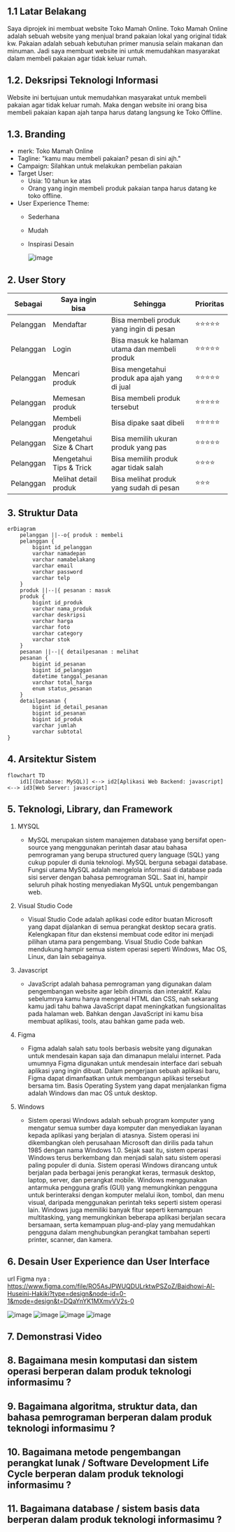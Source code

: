 ## 1.1 Latar Belakang
Saya diprojek ini membuat website Toko Mamah Online. Toko Mamah Online adalah sebuah website yang menjual brand pakaian lokal yang original tidak kw. Pakaian adalah sebuah kebutuhan primer manusia selain makanan dan minuman. Jadi saya membuat website ini untuk memudahkan masyarakat dalam membeli pakaian agar tidak keluar rumah.

## 1.2. Deksripsi Teknologi Informasi
Website ini bertujuan untuk memudahkan masyarakat untuk membeli pakaian agar tidak keluar rumah. Maka dengan website ini orang bisa membeli pakaian kapan ajah tanpa harus datang langsung ke Toko Offline.

## 1.3. Branding
 - merk: Toko Mamah Online
 - Tagline: "kamu mau membeli pakaian? pesan di sini ajh."
 - Campaign: Silahkan untuk melakukan pembelian pakaian
 - Target User:
    - Usia: 10 tahun ke atas
    - Orang yang ingin membeli produk pakaian tanpa harus datang ke toko offline.
 - User Experience Theme:
    - Sederhana
    - Mudah
    - Inspirasi Desain
      
      ![image](https://github.com/BaidhowiAlHuseiniHakiki/BaidhowiAlHuseiniHakiki/assets/144520859/86117f35-c1e6-4f00-b160-86a379dcf55c)

    
## 2. User Story

Sebagai | Saya ingin bisa | Sehingga | Prioritas
---|---|---|---
Pelanggan | Mendaftar | Bisa membeli produk yang ingin di pesan | ⭐⭐⭐⭐⭐
Pelanggan | Login | Bisa masuk ke halaman utama dan membeli produk | ⭐⭐⭐⭐⭐
Pelanggan | Mencari produk | Bisa mengetahui produk apa ajah yang di jual | ⭐⭐⭐⭐⭐
Pelanggan | Memesan produk | Bisa membeli produk tersebut | ⭐⭐⭐⭐⭐
Pelanggan | Membeli produk | Bisa dipake saat dibeli | ⭐⭐⭐⭐⭐
Pelanggan | Mengetahui Size & Chart | Bisa memilih ukuran produk yang pas | ⭐⭐⭐⭐⭐
Pelanggan | Mengetahui Tips & Trick | Bisa memilih produk agar tidak salah | ⭐⭐⭐⭐
Pelanggan | Melihat detail produk | Bisa melihat produk yang sudah di pesan | ⭐⭐⭐


## 3. Struktur Data
```mermaid
erDiagram
    pelanggan ||--o{ produk : membeli
    pelanggan {
        bigint id_pelanggan
        varchar namadepan
        varchar namabelakang
        varchar email
        varchar password
        varchar telp
    }
    produk ||--|{ pesanan : masuk
    produk {
        bigint id_produk
        varchar nama_produk
        varchar deskripsi
        varchar harga
        varchar foto
        varchar category
        varchar stok
    }
    pesanan ||--|{ detailpesanan : melihat
    pesanan {
        bigint id_pesanan
        bigint id_pelanggan
        datetime tanggal_pesanan
        varchar total_harga
        enum status_pesanan
    }
    detailpesanan {
        bigint id_detail_pesanan
        bigint id_pesanan
        bigint id_produk
        varchar jumlah
        varchar subtotal
}
```


## 4. Arsitektur Sistem
```mermaid
flowchart TD
    id1[(Database: MySQL)] <--> id2[Aplikasi Web Backend: javascript] <--> id3[Web Server: javascript]  
```

## 5. Teknologi, Library, dan Framework
1. MYSQL
   - MySQL merupakan sistem manajemen database yang bersifat open-source yang menggunakan perintah dasar atau bahasa pemrograman yang berupa structured query language (SQL) yang cukup populer di dunia teknologi. MySQL berguna sebagai database. Fungsi utama MySQL adalah mengelola informasi di database pada sisi server dengan bahasa pemrograman SQL. Saat ini, hampir seluruh pihak hosting menyediakan MySQL untuk pengembangan web.

2. Visual Studio Code
   - Visual Studio Code adalah aplikasi code editor buatan Microsoft yang dapat dijalankan di semua perangkat desktop secara gratis. Kelengkapan fitur dan ekstensi membuat code editor ini menjadi pilihan utama para pengembang. Visual Studio Code bahkan mendukung hampir semua sistem operasi seperti Windows, Mac OS, Linux, dan lain sebagainya.
  
3. Javascript
    - JavaScript adalah bahasa pemrograman yang digunakan dalam pengembangan website agar lebih dinamis dan interaktif. Kalau sebelumnya kamu hanya mengenal HTML dan CSS, nah sekarang kamu jadi tahu bahwa JavaScript dapat meningkatkan fungsionalitas pada halaman web. Bahkan dengan JavaScript ini kamu bisa membuat aplikasi, tools, atau bahkan game pada web. 

5. Figma
   - Figma adalah salah satu tools berbasis website yang digunakan untuk mendesain kapan saja dan dimanapun melalui internet. Pada umumnya Figma digunakan untuk mendesain interface dari sebuah aplikasi yang ingin dibuat. Dalam pengerjaan sebuah aplikasi baru, Figma dapat dimanfaatkan untuk membangun aplikasi tersebut bersama tim. Basis Operating System yang dapat menjalankan figma adalah Windows dan mac OS untuk desktop.
     
6. Windows
   - Sistem operasi Windows adalah sebuah program komputer yang mengatur semua sumber daya komputer dan menyediakan layanan kepada aplikasi yang berjalan di atasnya. Sistem operasi ini dikembangkan oleh perusahaan Microsoft dan dirilis pada tahun 1985 dengan nama Windows 1.0. Sejak saat itu, sistem operasi Windows terus berkembang dan menjadi salah satu sistem operasi paling populer di dunia.  Sistem operasi Windows dirancang untuk berjalan pada berbagai jenis perangkat keras, termasuk desktop, laptop, server, dan perangkat mobile. Windows menggunakan antarmuka pengguna grafis (GUI) yang memungkinkan pengguna untuk berinteraksi dengan komputer melalui ikon, tombol, dan menu visual, daripada menggunakan perintah teks seperti sistem operasi lain. Windows juga memiliki banyak fitur seperti kemampuan multitasking, yang memungkinkan beberapa aplikasi berjalan secara bersamaan, serta kemampuan plug-and-play yang memudahkan pengguna dalam menghubungkan perangkat tambahan seperti printer, scanner, dan kamera. 

## 6. Desain User Experience dan User Interface
url Figma nya : https://www.figma.com/file/RO5AsJPWUQDULrktwPSZoZ/Baidhowi-Al-Huseini-Hakiki?type=design&node-id=0-1&mode=design&t=DQaYnYK1MXmvVV2s-0

![image](https://github.com/BaidhowiAlHuseiniHakiki/BaidhowiAlHuseiniHakiki/assets/144520859/dfa44de0-69cb-4c79-a258-fde4aff4edba)
![image](https://github.com/BaidhowiAlHuseiniHakiki/BaidhowiAlHuseiniHakiki/assets/144520859/e8fcca4e-7a62-4053-89b2-8ccfccd647b5)
![image](https://github.com/BaidhowiAlHuseiniHakiki/BaidhowiAlHuseiniHakiki/assets/144520859/68dcef1d-5e30-443f-9e3e-5d7a710e04a0)
![image](https://github.com/BaidhowiAlHuseiniHakiki/BaidhowiAlHuseiniHakiki/assets/144520859/1b30fc2a-9cf4-41bf-aa2f-4ecf5a73b82b)







## 7. Demonstrasi Video


## 8. Bagaimana mesin komputasi dan sistem operasi berperan dalam produk teknologi informasimu ?


## 9. Bagaimana algoritma, struktur data, dan bahasa pemrograman berperan dalam produk teknologi informasimu ?


## 10. Bagaimana metode pengembangan perangkat lunak / Software Development Life Cycle berperan dalam produk teknologi informasimu ?



## 11. Bagaimana database / sistem basis data berperan dalam produk teknologi informasimu ?


